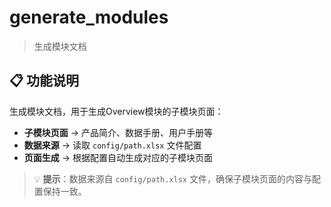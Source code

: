 # generate_modules

> 生成模块文档

## 📋 功能说明

生成模块文档，用于生成Overview模块的子模块页面：

- **子模块页面** → 产品简介、数据手册、用户手册等
- **数据来源** → 读取 `config/path.xlsx` 文件配置
- **页面生成** → 根据配置自动生成对应的子模块页面

> 💡 **提示**：数据来源自 `config/path.xlsx` 文件，确保子模块页面的内容与配置保持一致。